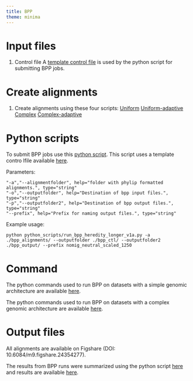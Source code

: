```yaml
---
title: BPP
theme: minima
---
```


# Input files

1. Control file
    A [template control file](https://github.com/meganlsmith/selectionandmigration/blob/main/scripts/bpp/A00_variable_heredity_longer.bpp.ctl) is used by the python script for submitting BPP jobs.

# Create alignments
1. Create alignments using these four scripts:
    [Uniform](https://github.com/meganlsmith/selectionandmigration/blob/main/scripts/slurm/bpp/create_alignments_slim.sh)
    [Uniform-adaptive](https://github.com/meganlsmith/selectionandmigration/blob/main/scripts/slurm/bpp/create_alignments_adaptive_slim.sh)
    [Complex](https://github.com/meganlsmith/selectionandmigration/blob/main/scripts/slurm/bpp/create_alignments_drosophila.sh)
    [Complex-adaptive](https://github.com/meganlsmith/selectionandmigration/blob/main/scripts/slurm/bpp/create_alignments_adaptive_drosophila.sh)

# Python scripts


To submit BPP jobs use this [python script](https://github.com/meganlsmith/selectionandmigration/blob/main/scripts/python/bpp/run_bpp_heredity_longer_v1a.py). This script uses a template contro lfile available [here](https://github.com/meganlsmith/selectionandmigration/blob/main/scripts/bpp/A00_variable_heredity_longer.bpp.ctl).

Parameters:
```
"-a","--alignmentfolder", help="folder with phylip formatted alignments.", type="string"
"-o","--outputfolder", help="Destination of bpp input files.", type="string"
"-p","--outputfolder2", help="Destination of bpp output files.", type="string"
"--prefix", help="Prefix for naming output files.", type="string"
```

Example usage:  
```
python python_scripts/run_bpp_heredity_longer_v1a.py -a ./bpp_alignments/ --outputfolder ./bpp_ctl/ --outputfolder2 ./bpp_output/ --prefix nomig_neutral_scaled_1250
```

# Command

The python commands used to run BPP on datasets with a simple genomic architecture are available [here](https://github.com/meganlsmith/selectionandmigration/blob/main/scripts/bpp/submit_bpp_slim.sh).

The python commands used to run BPP on datasets with a complex genomic architecture are available [here](https://github.com/meganlsmith/selectionandmigration/blob/main/scripts/bpp/submit_bpp_drosophila.sh).

# Output files

All alignments are available on Figshare (DOI: 10.6084/m9.figshare.24354277).

The results from BPP runs were summarized using the python script [here](https://github.com/meganlsmith/selectionandmigration/blob/main/scripts/python/bpp/process_results_heredity_longer.py) and results are available [here](https://github.com/meganlsmith/selectionandmigration/blob/main/results/bpp/all_results_heredity_longer.csv).

